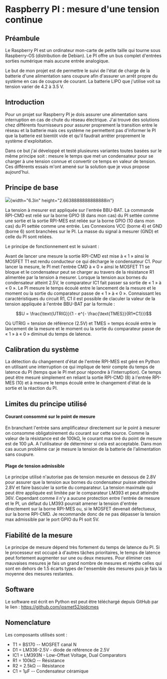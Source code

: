 # Raspberry PI : mesure d'une tension continue

## Préambule

Le Raspberry PI est un ordinateur mon-carte de petite taille qui tourne
sous Raspberry-OS (distribution de Debian). Le PI offre un bus complet
d'entrées sorties numérique mais aucune entrée analogique.

Le but de mon projet est de permettre le suivi de l'état de charge de la
batterie d'une alimentation sans coupure afin d'assurer un arrêt propre
du système en cas de coupure de courant. La batterie LIPO que j'utilise 
voit sa tension varier de 4.2 à 3.5 V.

## Introduction

Pour un projet sur Raspberry PI je dois assurer une alimentation sans interruption 
en cas de chute du réseau électrique. J'ai trouvé des solutions chez différents 
fournisseurs pour assurer proprement la transition entre le réseau et 
la batterie mais ces système ne permettent pas d'informer le PI que la batterie est
bientôt vide et qu'il faudrait arrêter proprement le système d'exploitation.

Dans ce but j'ai développé et testé plusieures variantes toutes basées
sur le même principe soit : mesure le temps que met un condensateur pour
se charger à une tension connue et convertir ce temps en valeur de
tension. Ces différents essais m'ont amené sur la solution que je vous
propose aujourd'hui.

## Principe de base

![](media/image1.jpeg){width="6.3in" height="2.6638888888888888in"}

La tension à mesurer est appliquée sur l'entrée BBU-BAT. La commande
RPI-CMD est relié sur la borne GPIO (8 dans mon cas) du PI settée comme
une sortie et la sortie RPI-MES est reliée sur la borne GPIO (10 dans
mon cas) du PI settée comme une entrée. Les Connexions VCC (borne 4) et
GND (borne 6) sont branchées sur le PI. La masse du signal à mesurer (GND) et 
celle du PI sont reliées.

Le principe de fonctionnement est le suivant :

Avant de lancer une mesure la sortie RPI-CMD est mise à « 1 » ainsi le MOSFET T1
est rendu conducteur ce qui décharge le condensateur C1. Pour lancer la mesure, le PI met l'entrée
CMD à « 0 » ainsi le MOSFET T1 se bloque et le condensateur peut se charger au travers de la
résistance R1 alimentée par la tension à mesurer. Lorsque la tension aux
bornes du condensateur atteint 2.5V, le comparateur IC1 fait passer sa
sortie de « 1 » à « 0 ». Le PI mesure le temps écoulé entre le lancement
de la mesure et le moment ou la sortie du comparateur passe de « 1 » à
« 0 ». Connaissant les caractéristiques du circuit R1, C1 il est
possible de claculer la valeur de la tension appliquée à l'entrée
BBU-BAT par la formule :

$$U = \frac{\text{UTRIG}}{1 - e^{- \frac{\text{TMES}}{R1*C1}}}$$

Où UTRIG = tension de référence (2.5V) et TMES = temps écoulé entre le
lancement de la mesure et le moment ou la sortie du comparateur passe de
« 1 » à « 0 » diminué du temps de latence.

## Calibration du système

La détection du changement d'état de l'entrée RPI-MES est géré en Python
en utilisant une interruption ce qui implique de tenir compte du temps
de latence du PI (temps que le PI met pour répondre à l'interruption).
Ce temps peut être mesuré simplement en reliant la sortie RPI-CMD (8) à
l'entrée RPI-MES (10) et à mesure le temps écoulé entre le changement
d'état de la sortie et la réaction du PI.

## Limites du principe utilisé

#### Courant consommé sur le point de mesure

En branchant l'entrée sans amplificateur directement sur le point à
mesurer on consomme obligatoirement du courant sur cette source. Comme
la valeur de la résistance est de 100kΩ, le courant max tiré du point de
mesure est de 100 μA. A l'utilisateur de déterminer si cela est
acceptable. Dans mon cas aucun problème car je mesure la tension de la
batterie de l'alimentation sans coupure.

#### Plage de tension admissible

Le principe utilisé n'autorise pas de tension mesurée en dessous de 2.8V
pour assurer que la tension aux bornes du condensateur puisse atteindre
2.8V et faire basculer la sortie du comparateur. La tension maximale qui
peut être appliquée est limitée par le comparateur LM393 et peut
atteindre 36V. Cependant comme il n'y a aucune protection entre l'entrée
de mesure et le PI, un défaut du LM393 pourrait amener la tension
d'entrée directement sur la borne RPI-MES ou, si le MOSFET devenait
défectueux, sur la borne RPI-CMD. Je recommande donc de ne pas dépasser
la tension max admissible par le port GPIO du PI soit 5V.

## Fiabilité de la mesure

Le principe de mesure dépend très fortement du temps de latence du PI.
Si le processeur est occupé à d'autres tâches prioritaires, le temps de
latence peut fortement augmenter sur une ou deux mesures. Pour éliminer
ces mauvaises mesures je fais un grand nombre de mesures et rejette
celles qui sont en dehors de 1.5 écarts types de l'ensemble des mesures
puis je fais la moyenne des mesures restantes.

## Software

Le software est écrit en Python est peut être téléchargé depuis GitHub
par le lien : <https://github.com/josmet52/pidcmes>

## Nomenclature

Les composants utilisés sont :

-   T1 = BS170 -- MOSFET canal N
-   D1 = LM336-2.5V - diode de référence de 2.5V
-   IC1 = LM393N - Low-Offset Voltage, Dual Comparators
-   R1 = 100kΩ -- Résistance
-   R2 = 2.5kΩ -- Résistance
-   C1 = 1μF -- Condensateur céramique
